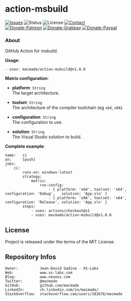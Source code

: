 action-msbuild
==============

[![Issues](http://img.shields.io/github/issues/macmade/action-msbuild.svg)](https://github.com/macmade/action-msbuild/issues)
![Status](https://img.shields.io/badge/status-active-brightgreen.svg)
![License](https://img.shields.io/badge/license-mit-brightgreen.svg)
[![Contact](https://img.shields.io/badge/contact-@macmade-blue.svg)](https://twitter.com/macmade)  
[![Donate-Patreon](https://img.shields.io/badge/donate-patreon-yellow.svg)](https://patreon.com/macmade)
[![Donate-Gratipay](https://img.shields.io/badge/donate-gratipay-yellow.svg)](https://www.gratipay.com/macmade)
[![Donate-Paypal](https://img.shields.io/badge/donate-paypal-yellow.svg)](https://paypal.me/xslabs)

### About

GitHub Action for msbuild.

**Usage**:

    - uses: macmade/action-msbuild@v1.0.0

**Matrix configuration**:

  - **platform**: `String`  
    The target architecture.
    
  - **toolset**: `String`  
    The architecture of the compiler toolchain (eg `x64`, `x86`).
    
  - **configuration**: `String`  
    The configuration to use.
    
  - **solution**: `String`  
    The Visual Studio solution to build.  
    
**Complete example**:

    name:   ci
    on:     [push]
    jobs:
        ci:
            runs-on: windows-latest
            strategy:
                matrix:
                    run-config:
                        - { platform: 'x64', toolset: 'x64', configuration: 'Debug',   solution: 'App.sln' }
                        - { platform: 'x86', toolset: 'x64', configuration: 'Release', solution: 'App.sln' }
            steps:
                - uses: actions/checkout@v1
                - uses: macmade/action-msbuild@v1.0.0

License
-------

Project is released under the terms of the MIT License.

Repository Infos
----------------

    Owner:          Jean-David Gadina - XS-Labs
    Web:            www.xs-labs.com
    Blog:           www.noxeos.com
    Twitter:        @macmade
    GitHub:         github.com/macmade
    LinkedIn:       ch.linkedin.com/in/macmade/
    StackOverflow:  stackoverflow.com/users/182676/macmade
